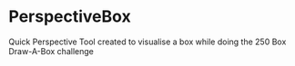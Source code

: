 # PerspectiveBox
Quick Perspective Tool created to visualise a box while doing the 250 Box Draw-A-Box challenge
